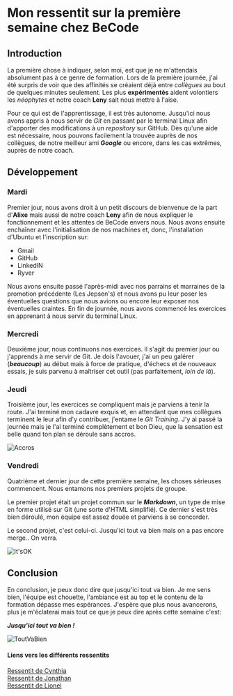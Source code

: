 # Mon ressentit sur la première semaine chez BeCode  

## Introduction  

La première chose à indiquer, selon moi, est que je ne m'attendais absolument pas à ce genre de formation. Lors de la première journée, j'ai été surpris de voir que des affinités se créaient déjà entre *collègues* au bout de quelques minutes seulement. Les plus **expérimentés** aident volontiers les *néophytes* et notre coach **Leny** sait nous mettre à l'aise.  

Pour ce qui est de l'apprentissage, il est très autonome. Jusqu'ici nous avons appris à nous servir de *Git* en passant par le terminal Linux afin d'apporter des modifications à un *repository* sur GitHub. Dès qu'une aide est nécessaire, nous pouvons facilement la trouvée auprès de nos collègues, de notre meilleur ami ***Google*** ou encore, dans les cas extrêmes, auprès de notre coach.  

## Développement  

### Mardi  

Premier jour, nous avons droit à un petit discours de bienvenue de la part d'**Alixe** mais aussi de notre coach **Leny** afin de nous expliquer le fonctionnement et les attentes de BeCode envers nous. Nous avons ensuite enchaîner avec l'initialisation de nos machines et, donc, l'installation d'Ubuntu et l'inscription sur:  

* Gmail
* GitHub
* LinkedIN
* Ryver  

Nous avons ensuite passé l'après-midi avec nos parrains et marraines de la promotion précédente (Les Jepsen's) et nous avons pu leur poser les éventuelles questions que nous avions ou encore leur exposer nos éventuelles craintes. En fin de journée, nous avons commencé les exercices en apprenant à nous servir du terminal Linux.  

### Mercredi  

Deuxième jour, nous continuons nos exercices. Il s'agit du premier jour ou j'apprends à me servir de Git. Je dois l'avouer, j'ai un peu galérer (***beaucoup***) au début mais à force de pratique, d'échecs et de nouveaux essais, je suis parvenu à maîtriser cet outil (pas parfaitement, *loin de là*).  

### Jeudi  

Troisième jour, les exercices se compliquent mais je parviens à tenir la route. J'ai terminé mon cadavre exquis et, en attendant que mes collègues terminent le leur afin d'y contribuer, j'entame le *Git Training*. J'y ai passé la journée mais je l'ai terminé complètement et bon Dieu, que la sensation est belle quand ton plan se déroule sans accros.

![Accros](http://namsandwich.fr/blog/wp-content/uploads/2015/07/6a282j.jpg)  

### Vendredi  

Quatrième et dernier jour de cette première semaine, les choses sérieuses commencent. Nous entamons nos premiers projets de groupe.  

Le premier projet était un projet commun sur le ***Markdown***, un type de mise en forme utilisé sur Git (une sorte d'HTML simplifié). Ce dernier s'est très bien déroulé, mon équipe est assez douée et parviens à se concorder.  

Le second projet, c'est celui-ci. Jusqu'ici tout va bien mais on a pas encore merge.. On verra.  

![It'sOK](https://media1.tenor.com/images/4d1f1b713a22c2de9da8f428bff50a29/tenor.gif?itemid=5381969)  

## Conclusion  

En conclusion, je peux donc dire que jusqu'ici tout va bien. Je me sens bien, l'équipe est chouette, l'ambiance est au top et le contenu de la formation dépasse mes espérances. J'espère que plus nous avancerons, plus je m'éclaterai mais tout ce que je peux dire après cette semaine c'est:  

***Jusqu'ici tout va bien !***  

![ToutVaBien](https://media1.tenor.com/images/8cb2b7fd09d8c0aa6b2cf9b933d720e8/tenor.gif?itemid=5030003)  

#### Liens vers les différents ressentits  

[Ressentit de Cynthia](cynthia.md)  
[Ressentit de Jonathan](Jonathan.md)  
[Ressentit de Lionel](Lionel.md)  
